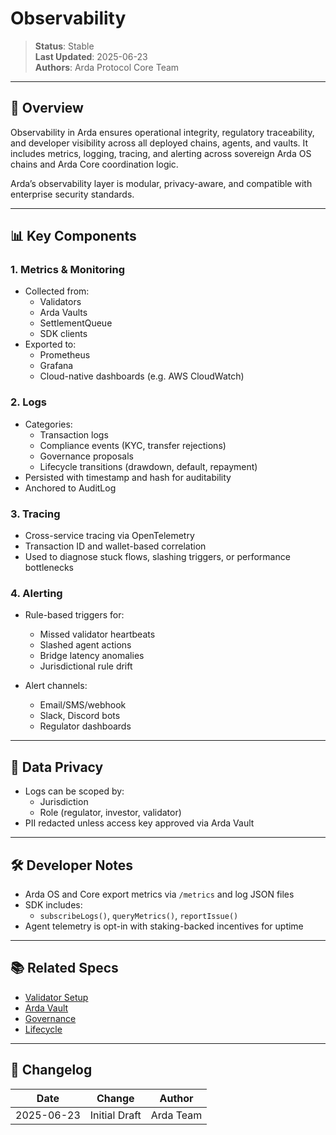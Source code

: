 # Observability

> **Status**: Stable  
> **Last Updated**: 2025-06-23  
> **Authors**: Arda Protocol Core Team

---

## 🧭 Overview

Observability in Arda ensures operational integrity, regulatory traceability, and developer visibility across all deployed chains, agents, and vaults. It includes metrics, logging, tracing, and alerting across sovereign Arda OS chains and Arda Core coordination logic.

Arda’s observability layer is modular, privacy-aware, and compatible with enterprise security standards.

---

## 📊 Key Components

### 1. **Metrics & Monitoring**
- Collected from:
  - Validators
  - Arda Vaults
  - SettlementQueue
  - SDK clients
- Exported to:
  - Prometheus
  - Grafana
  - Cloud-native dashboards (e.g. AWS CloudWatch)

### 2. **Logs**
- Categories:
  - Transaction logs
  - Compliance events (KYC, transfer rejections)
  - Governance proposals
  - Lifecycle transitions (drawdown, default, repayment)
- Persisted with timestamp and hash for auditability
- Anchored to AuditLog

### 3. **Tracing**
- Cross-service tracing via OpenTelemetry
- Transaction ID and wallet-based correlation
- Used to diagnose stuck flows, slashing triggers, or performance bottlenecks

### 4. **Alerting**
- Rule-based triggers for:
  - Missed validator heartbeats
  - Slashed agent actions
  - Bridge latency anomalies
  - Jurisdictional rule drift

- Alert channels:
  - Email/SMS/webhook
  - Slack, Discord bots
  - Regulator dashboards

---

## 🔐 Data Privacy

- Logs can be scoped by:
  - Jurisdiction
  - Role (regulator, investor, validator)
- PII redacted unless access key approved via Arda Vault

---

## 🛠️ Developer Notes

- Arda OS and Core export metrics via `/metrics` and log JSON files
- SDK includes:
  - `subscribeLogs()`, `queryMetrics()`, `reportIssue()`
- Agent telemetry is opt-in with staking-backed incentives for uptime

---

## 📚 Related Specs

- [Validator Setup](validator-setup.md)
- [Arda Vault](../middleware/arda-vault.md)
- [Governance](../middleware/governance.md)
- [Lifecycle](../protocol/lifecycle.md)

---

## 🧭 Changelog

| Date       | Change           | Author       |
|------------|------------------|--------------|
| 2025-06-23 | Initial Draft    | Arda Team    |
